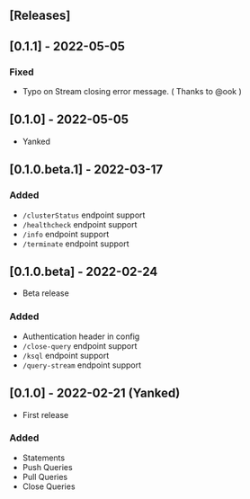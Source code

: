 ## [Releases]

## [0.1.1] - 2022-05-05

### Fixed

- Typo on Stream closing error message. ( Thanks to @ook )

## [0.1.0] - 2022-05-05

- Yanked

## [0.1.0.beta.1] - 2022-03-17

### Added

- `/clusterStatus` endpoint support
- `/healthcheck` endpoint support
- `/info` endpoint support
- `/terminate` endpoint support

## [0.1.0.beta] - 2022-02-24

- Beta release

### Added

- Authentication header in config
- `/close-query` endpoint support
- `/ksql` endpoint support
- `/query-stream` endpoint support

## [0.1.0] - 2022-02-21 (Yanked)

- First release

### Added

- Statements
- Push Queries
- Pull Queries
- Close Queries
